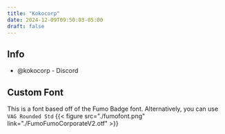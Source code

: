 ```yaml
---
title: "Kokocorp"
date: 2024-12-09T09:50:03-05:00
draft: false
---
```


## Info
- @kokocorp - Discord

## Custom Font
This is a font based off of the Fumo Badge font. Alternatively, you can use `VAG Rounded Std`
{{< figure src="./fumofont.png" link="./FumoFumoCorporateV2.otf" >}}
